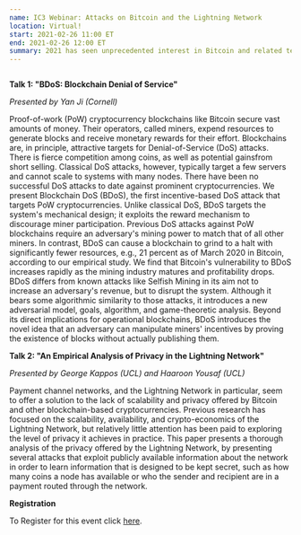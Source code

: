 ```yaml
---
name: IC3 Webinar: Attacks on Bitcoin and the Lightning Network
location: Virtual!
start: 2021-02-26 11:00 ET
end: 2021-02-26 12:00 ET
summary: 2021 has seen unprecedented interest in Bitcoin and related technologies like the Lightning Network. As these technologies see increases in use, volume, and price, we must consider: how secure and private are they really? Join us for our February webinar to learn about two relevant attacks from IC3 researchers at Cornell and UCL.
---
```



<div class="ui piled segment">
  <img class="ui centered image" src="../images/events/IC3 2_26 Webinar Banner.jpg" alt=""/>
</div>

**Talk 1: "BDoS: Blockchain Denial of Service"**

*Presented by Yan Ji (Cornell)*

Proof-of-work (PoW) cryptocurrency blockchains like Bitcoin secure vast amounts of money. Their operators, called miners, expend resources to generate blocks and receive monetary rewards for their effort. Blockchains are, in principle, attractive targets for Denial-of-Service (DoS) attacks. There is fierce competition among coins, as well as potential gainsfrom short selling. Classical DoS attacks, however, typically target a few servers and cannot scale to systems with many nodes. There have been no successful DoS attacks to date against prominent cryptocurrencies. We present Blockchain DoS (BDoS), the first incentive-based DoS attack that targets PoW cryptocurrencies. Unlike classical DoS, BDoS targets the system's mechanical design; it exploits the reward mechanism to discourage miner participation. Previous DoS attacks against PoW blockchains require an adversary's mining power to match that of all other miners. In contrast, BDoS can cause a blockchain to grind to a halt with significantly fewer resources, e.g., 21 percent as of March 2020 in Bitcoin, according to our empirical study. We find that Bitcoin's vulnerability to BDoS increases rapidly as the mining industry matures and profitability drops. BDoS differs from known attacks like Selfish Mining in its aim not to increase an adversary's revenue, but to disrupt the system. Although it bears some algorithmic similarity to those attacks, it introduces a new adversarial model, goals, algorithm, and game-theoretic analysis. Beyond its direct implications for operational blockchains, BDoS introduces the novel idea that an adversary can manipulate miners' incentives by proving the existence of blocks without actually publishing them.


**Talk 2: "An Empirical Analysis of Privacy in the Lightning Network"**

*Presented by George Kappos (UCL) and Haaroon Yousaf (UCL)*

Payment channel networks, and the Lightning Network in particular, seem to offer a solution to the lack of scalability and privacy offered by Bitcoin and other blockchain-based cryptocurrencies. Previous research has focused on the scalability, availability, and crypto-economics of the Lightning Network, but relatively little attention has been paid to exploring the level of privacy it achieves in practice. This paper presents a thorough analysis of the privacy offered by the Lightning Network, by presenting several attacks that exploit publicly available information about the network in order to learn information that is designed to be kept secret, such as how many coins a node has available or who the sender and recipient are in a payment routed through the network.


**Registration**

To Register for this event click <a href="https://cornell.zoom.us/webinar/register/WN_n0noax7NSKWph4EBtiXUyA">here</a>.
